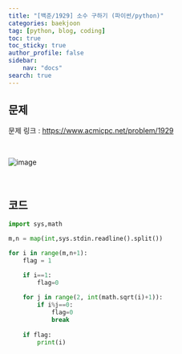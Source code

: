 ```yaml
---
title: "[백준/1929] 소수 구하기 (파이썬/python)"
categories: baekjoon
tag: [python, blog, coding]
toc: true
toc_sticky: true
author_profile: false
sidebar:
    nav: "docs"
search: true
---
```


## 문제

문제 링크 : https://www.acmicpc.net/problem/1929

<br/>

![image](https://user-images.githubusercontent.com/52556486/180925609-9c9bb58d-ec5f-4027-9902-42239458ab16.png)

<br/>

## 코드

```python
import sys,math

m,n = map(int,sys.stdin.readline().split())

for i in range(m,n+1):
    flag = 1

    if i==1:
        flag=0
    
    for j in range(2, int(math.sqrt(i)+1)):
        if i%j==0:
            flag=0
            break
    
    if flag:
        print(i)
```